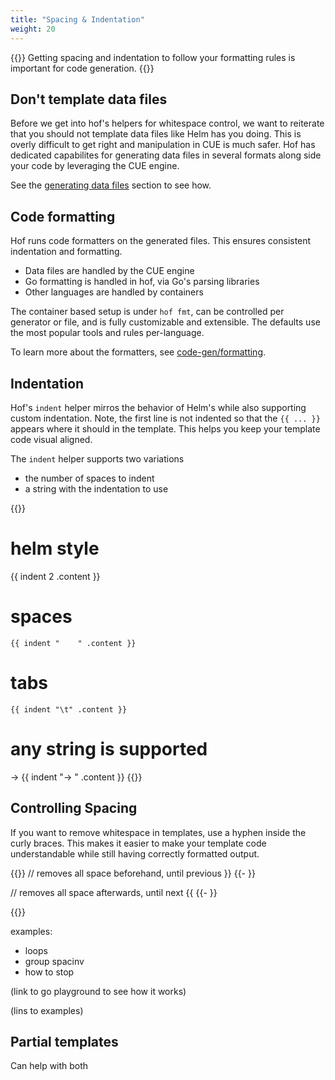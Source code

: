 ```yaml
---
title: "Spacing & Indentation"
weight: 20
---
```



{{<lead>}}
Getting spacing and indentation to follow
your formatting rules is important for code generation.
{{</lead>}}


## Don't template data files

Before we get into hof's helpers for whitespace control,
we want to reiterate that you should not
template data files like Helm has you doing.
This is overly difficult to get right
and manipulation in CUE is much safer.
Hof has dedicated capabilites for generating
data files in several formats along side your code
by leveraging the CUE engine.

See the [generating data files](/code-generation/data-files/) section to see how.


## Code formatting

Hof runs code formatters on the generated files.
This ensures consistent indentation and formatting.

- Data files are handled by the CUE engine
- Go formatting is handled in hof, via Go's parsing libraries
- Other languages are handled by containers

The container based setup is under `hof fmt`,
can be controlled per generator or file,
and is fully customizable and extensible.
The defaults use the most popular tools and rules per-language.

To learn more about the formatters,
see [code-gen/formatting](/code-generation/formatting/).


## Indentation

Hof's `indent` helper mirros the behavior
of Helm's while also supporting custom indentation.
Note, the first line is not indented so that
the `{{ ... }}` appears where it should in the template.
This helps you keep your template code visual aligned.

The `indent` helper supports two variations

- the number of spaces to indent
- a string with the indentation to use


{{<codeInner title="indentation variations">}}
# helm style
  {{ indent 2 .content }}

# spaces
    {{ indent "    " .content }}

# tabs
	{{ indent "\t" .content }}

# any string is supported
-> {{ indent "-> " .content }}
{{</codeInner>}}



## Controlling Spacing

If you want to remove whitespace in templates,
use a hyphen inside the curly braces.
This makes it easier to make your template code
understandable while still having correctly formatted output.

{{<codeInner>}}
// removes all space beforehand, until previous }}
{{-  }}

// removes all space afterwards, until next {{
{{-  }}


{{</codeInner>}}


examples:

- loops
- group spacinv
- how to stop

(link to go playground to see how it works)

(lins to examples)



## Partial templates

Can help with both



